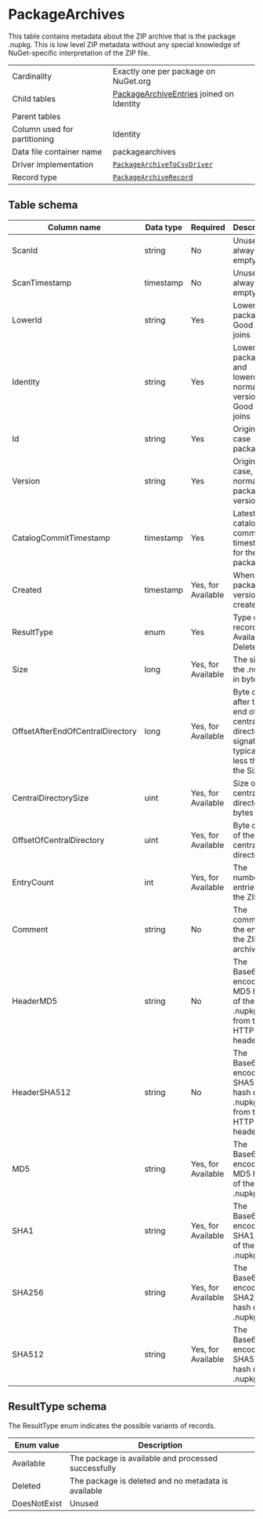 # PackageArchives

This table contains metadata about the ZIP archive that is the package .nupkg. This is low level ZIP metadata without
any special knowledge of NuGet-specific interpretation of the ZIP file.

|                              |                                                                                                                            |
| ---------------------------- | -------------------------------------------------------------------------------------------------------------------------- |
| Cardinality                  | Exactly one per package on NuGet.org                                                                                       |
| Child tables                 | [PackageArchiveEntries](PackageArchiveEntries.md) joined on Identity                                                       |
| Parent tables                |                                                                                                                            |
| Column used for partitioning | Identity                                                                                                                   |
| Data file container name     | packagearchives                                                                                                            |
| Driver implementation        | [`PackageArchiveToCsvDriver`](../../src/Worker.Logic/CatalogScan/Drivers/PackageArchiveToCsv/PackageArchiveToCsvDriver.cs) |
| Record type                  | [`PackageArchiveRecord`](../../src/Worker.Logic/CatalogScan/Drivers/PackageArchiveToCsv/PackageArchiveRecord.cs)           |

## Table schema

| Column name                      | Data type | Required           | Description                                                                               |
| -------------------------------- | --------- | ------------------ | ----------------------------------------------------------------------------------------- |
| ScanId                           | string    | No                 | Unused, always empty                                                                      |
| ScanTimestamp                    | timestamp | No                 | Unused, always empty                                                                      |
| LowerId                          | string    | Yes                | Lowercase package ID. Good for joins                                                      |
| Identity                         | string    | Yes                | Lowercase package ID and lowercase, normalized version. Good for joins                    |
| Id                               | string    | Yes                | Original case package ID                                                                  |
| Version                          | string    | Yes                | Original case, normalized package version                                                 |
| CatalogCommitTimestamp           | timestamp | Yes                | Latest catalog commit timestamp for the package                                           |
| Created                          | timestamp | Yes, for Available | When the package version was created                                                      |
| ResultType                       | enum      | Yes                | Type of record (e.g. Available, Deleted)                                                  |
| Size                             | long      | Yes, for Available | The size of the .nupkg in bytes                                                           |
| OffsetAfterEndOfCentralDirectory | long      | Yes, for Available | Byte offset after the end of central directory signature, typically 18 less than the Size |
| CentralDirectorySize             | uint      | Yes, for Available | Size of central directory in bytes                                                        |
| OffsetOfCentralDirectory         | uint      | Yes, for Available | Byte offset of the central directory                                                      |
| EntryCount                       | int       | Yes, for Available | The number of entries in the ZIP                                                          |
| Comment                          | string    | No                 | The comment at the end of the ZIP archive                                                 |
| HeaderMD5                        | string    | No                 | The Base64 encoded MD5 hash of the .nupkg from the HTTP header                            |
| HeaderSHA512                     | string    | No                 | The Base64 encoded SHA512 hash of the .nupkg from the HTTP header                         |
| MD5                              | string    | Yes, for Available | The Base64 encoded MD5 hash of the .nupkg                                                 |
| SHA1                             | string    | Yes, for Available | The Base64 encoded SHA1 hash of the .nupkg                                                |
| SHA256                           | string    | Yes, for Available | The Base64 encoded SHA256 hash of the .nupkg                                              |
| SHA512                           | string    | Yes, for Available | The Base64 encoded SHA512 hash of the .nupkg                                              |

## ResultType schema

The ResultType enum indicates the possible variants of records.

| Enum value   | Description                                         |
| ------------ | --------------------------------------------------- |
| Available    | The package is available and processed successfully |
| Deleted      | The package is deleted and no metadata is available |
| DoesNotExist | Unused                                              |
